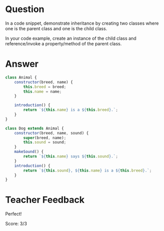 # Question
In a code snippet, demonstrate inheritance by creating two classes where one is the parent class and one is the child class.

In your code example, create an instance of the child class and reference/invoke a property/method of the parent class.

# Answer
```js
class Animal {
    constructor(breed, name) {
        this.breed = breed;
        this.name = name;
    }

    introduction() {
        return `${this.name} is a ${this.breed}.`;
    }
}

class Dog extends Animal {
    constructor(breed, name, sound) {
        super(breed, name);
        this.sound = sound;
    }
    makeSound() {
        return `${this.name} says ${this.sound}.`;
    }
    introduction() {
        return `${this.sound}, ${this.name} is a ${this.breed}.`;
    }
}
```

# Teacher Feedback

Perfect!

Score: 3/3